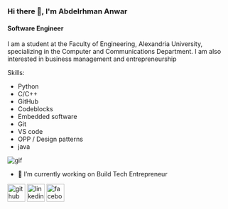 ### Hi there 👋, I'm Abdelrhman Anwar
#### Software Engineer


I am a student at the Faculty of Engineering, Alexandria University, specializing in the Computer and Communications Department. I am also interested in business management and entrepreneurship


Skills: 
* Python 
* C/C++
* GitHub
* Codeblocks
* Embedded software  
* Git 
* VS code
* OPP / Design patterns
* java
<img src="https://www.careerguide.com/career/wp-content/uploads/2021/09/booting-up-developer-economy-how-tech-startups-are-helping-coders-build-and-test-software-faster.gif" alt="gif"/>

- 🔭 I’m currently working on Build Tech Entrepreneur 


[<img src='https://cdn.jsdelivr.net/npm/simple-icons@3.0.1/icons/github.svg' alt='github' height='40'>](https://github.com/Abdo-Anwar)  [<img src='https://cdn.jsdelivr.net/npm/simple-icons@3.0.1/icons/linkedin.svg' alt='linkedin' height='40'>](https://www.linkedin.com/in//abdelrhman-anwar/)  [<img src='https://cdn.jsdelivr.net/npm/simple-icons@3.0.1/icons/facebook.svg' alt='facebook' height='40'>](https://www.facebook.com/no.bo.169)  

